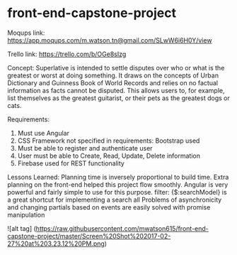 


# front-end-capstone-project

Moqups link: https://app.moqups.com/m.watson.tn@gmail.com/SLwW6i6H0Y/view

Trello link: https://trello.com/b/OGe8sIzg

Concept:
Superlative is intended to settle disputes over who or what is the greatest or worst at doing something. It draws on the concepts of Urban Dictionary and Guinness Book of World Records and relies on no factual information as facts cannot be disputed. This allows users to, for example, list themselves as the greatest guitarist, or their pets as the greatest dogs or cats. 

Requirements:
1. Must use Angular
2. CSS Framework not specified in requirements: Bootstrap used
3. Must be able to register and authenticate user
4. User must be able to Create, Read, Update, Delete information
5. Firebase used for REST functionality

Lessons Learned:
Planning time is inversely proportional to build time. Extra planning on the front-end helped this project flow smoothly.
Angular is very powerful and fairly simple to use for this purpose. 
filter: {$:searchModel} is a great shortcut for implementing a search all
Problems of asynchronicity and changing partials based on events are easily solved with promise manipulation

![alt tag] (https://raw.githubusercontent.com/mwatson615/front-end-capstone-project/master/Screen%20Shot%202017-02-27%20at%203.23.12%20PM.png)
